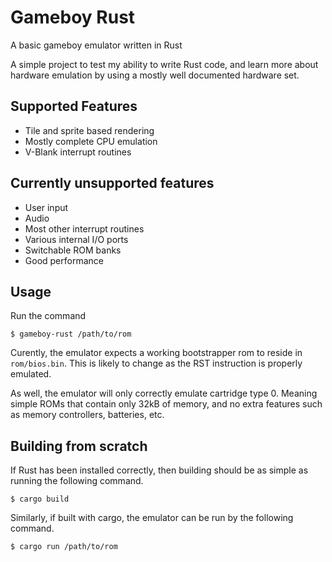 # Gameboy Rust

A basic gameboy emulator written in Rust

A simple project to test my ability to write Rust code, and learn more about
hardware emulation by using a mostly well documented hardware set.

## Supported Features

- Tile and sprite based rendering
- Mostly complete CPU emulation
- V-Blank interrupt routines

## Currently unsupported features

- User input
- Audio
- Most other interrupt routines
- Various internal I/O ports
- Switchable ROM banks
- Good performance

## Usage

Run the command

````
$ gameboy-rust /path/to/rom
````

Curently, the emulator expects a working bootstrapper rom to reside in
`rom/bios.bin`. This is likely to change as the RST instruction is properly
emulated.

As well, the emulator will only correctly emulate cartridge type 0. Meaning
simple ROMs that contain only 32kB of memory, and no extra features such as
memory controllers, batteries, etc.

## Building from scratch

If Rust has been installed correctly, then building should be as simple as
running the following command.

````
$ cargo build
````

Similarly, if built with cargo, the emulator can be run by the following
command.

````
$ cargo run /path/to/rom
````
